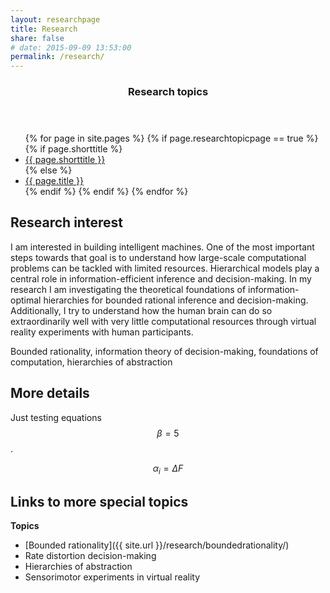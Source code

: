 ```yaml
---
layout: researchpage
title: Research
share: false
# date: 2015-09-09 13:53:00
permalink: /research/
---
```


<section id="table-of-contents" class="toc">
  <header>
    <h3><i class="fa fa-fw fa-flask"></i> Research topics</h3>
  </header>
  <div id="drawer" markdown="0">
    <ul>
      {% for page in site.pages %}
        {% if page.researchtopicpage == true %}
          {% if page.shorttitle %}
            <li><a href="{{ site.url }}{{ page.url }}"><i class="fa fa-fw fa-caret-right"></i> {{ page.shorttitle }}</a></li>
          {% else %}
            <li><a href="{{ site.url }}{{ page.url }}"><i class="fa fa-fw fa-caret-right"></i> {{ page.title }}</a></li>
          {% endif %}
        {% endif %}
      {% endfor %}
    </ul>
  </div>
</section><!-- /#table-of-contents -->


## Research interest
I am interested in building intelligent machines. One of the most important steps towards that goal is to understand how large-scale computational problems can be tackled with limited resources.
Hierarchical models play a central role in information-efficient inference and decision-making. In my research I am investigating the theoretical foundations of information-optimal hierarchies for bounded rational inference and decision-making.  
Additionally, I try to understand how the human brain can do so extraordinarily well with very little computational resources through virtual reality experiments with human participants.

Bounded rationality, information theory of decision-making, foundations of computation, hierarchies of abstraction

## More details
Just testing equations $$\beta = 5$$.

$$ \alpha_i = \Delta F $$

## Links to more special topics
**Topics**  

* [Bounded rationality]({{ site.url }}/research/boundedrationality/)
* Rate distortion decision-making
* Hierarchies of abstraction
* Sensorimotor experiments in virtual reality
